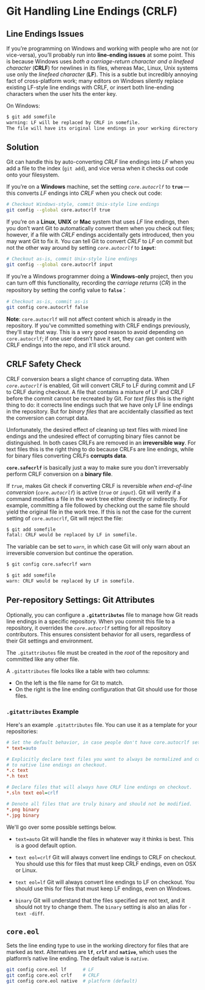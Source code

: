 # Git Handling Line Endings (CRLF)

## Line Endings Issues

If you’re programming on Windows and working with people who are not (or vice-versa),
you’ll probably run into **line-ending issues** at some point.
This is because Windows uses *both a carriage-return character and a linefeed character* (**CRLF**)
for newlines in its files,
whereas Mac, Linux, Unix systems use only the *linefeed character* (**LF**).
This is a subtle but incredibly annoying fact of cross-platform work;
many editors on Windows silently replace existing LF-style line endings with CRLF,
or insert both line-ending characters when the user hits the enter key.

On Windows:

```bash
$ git add somefile
warning: LF will be replaced by CRLF in somefile.
The file will have its original line endings in your working directory.
```

## Solution

Git can handle this by auto-converting *CRLF* line endings into *LF*
when you add a file to the index (`git add`), and vice versa when it checks out code onto your filesystem.

If you’re on a **Windows** machine, set the setting *`core.autocrlf`* to **`true`** —
this converts *LF* endings into *CRLF* when you check out code:

```bash
# Checkout Windows-style, commit Unix-style line endings
git config --global core.autocrlf true
```

If you’re on a **Linux**, **UNIX** or **Mac** system that uses *LF* line endings,
then you don’t want Git to automatically convert them when you check out files;
however, if a file with *CRLF* endings accidentally gets introduced, then you may want Git to fix it.
You can tell Git to convert *CRLF* to *LF* on commit but not the other way around
by setting *`core.autocrlf`* to **`input`**:

```bash
# Checkout as-is, commit Unix-style line endings
git config --global core.autocrlf input
```

If you’re a Windows programmer doing a **Windows-only** project, then you can turn off this functionality,
recording the *carriage returns* (*CR*) in the repository by setting the config value to **`false`**：

```bash
# Checkout as-is, commit as-is
git config core.autocrlf false
```

**Note**: `core.autocrlf` will not affect content which is already in the repository.
If you've committed something with CRLF endings previously, they'll stay that way.
This is a very good reason to avoid depending on `core.autocrlf`;
if one user doesn't have it set, they can get content with CRLF endings into the repo,
and it'll stick around.

## CRLF Safety Check

CRLF conversion bears a slight chance of corrupting data. When *`core.autocrlf`* is enabled,
Git will convert CRLF to LF during commit and LF to CRLF during checkout.
A file that contains a mixture of LF and CRLF before the commit cannot be recreated by Git.
For *text files* this is the right thing to do:
it corrects line endings such that we have only LF line endings in the repository.
But for *binary files* that are accidentally classified as text the conversion can corrupt data.

Unfortunately, the desired effect of cleaning up text files with mixed line endings
and the undesired effect of corrupting binary files cannot be distinguished.
In both cases CRLFs are removed in an **irreversible way**.
For text files this is the right thing to do because CRLFs are line endings,
while for binary files converting CRLFs **corrupts data**.

**`core.safecrlf`** is basically just a way to
make sure you don't irreversably perform CRLF conversion on a **binary file**.

If *`true`*, makes Git check if converting CRLF is reversible *when end-of-line conversion*
(*`core.autocrlf`*) is active (*`true`* or *`input`*).
Git will verify if a command modifies a file in the work tree either directly or indirectly.
For example, committing a file followed by checking out the same file should yield the original file
in the work tree.
If this is not the case for the current setting of `core.autocrlf`, Git will reject the file:

```bash
$ git add somefile
fatal: CRLF would be replaced by LF in somefile.
```

The variable can be set to *`warn`*, in which case Git will only warn about an irreversible conversion
but continue the operation.

```bash
$ git config core.safecrlf warn

$ git add somefile
warn: CRLF would be replaced by LF in somefile.
```

## Per-repository Settings: Git Attributes

Optionally, you can configure a **`.gitattributes`** file
to manage how Git reads line endings in a specific repository.
When you commit this file to a repository, it overrides the *`core.autocrlf`* setting
for all repository contributors.
This ensures consistent behavior for all users, regardless of their Git settings and environment.

The `.gitattributes` file must be created in the *root* of the repository
and committed like any other file.

A `.gitattributes` file looks like a table with two columns:

- On the left is the file name for Git to match.
- On the right is the line ending configuration that Git should use for those files.

### `.gitattributes` Example

Here's an example `.gitattributes` file. You can use it as a template for your repositories:

```ini
# Set the default behavior, in case people don't have core.autocrlf set.
* text=auto

# Explicitly declare text files you want to always be normalized and converted
# to native line endings on checkout.
*.c text
*.h text

# Declare files that will always have CRLF line endings on checkout.
*.sln text eol=crlf

# Denote all files that are truly binary and should not be modified.
*.png binary
*.jpg binary
```

We'll go over some possible settings below.

- `text=auto` Git will handle the files in whatever way it thinks is best. This is a good default option.

- `text eol=crlf` Git will always convert line endings to CRLF on checkout.
You should use this for files that must keep CRLF endings, even on OSX or Linux.

- `text eol=lf` Git will always convert line endings to LF on checkout.
You should use this for files that must keep LF endings, even on Windows.

- `binary` Git will understand that the files specified are not text,
and it should not try to change them.
The `binary` setting is also an alias for `-text -diff`.

## `core.eol`

Sets the line ending type to use in the working directory for files that are marked as text.
Alternatives are **`lf`**, **`crlf`** and **`native`**, which uses the platform’s native line ending.
The default value is *`native`*.

```bash
git config core.eol lf      # LF
git config core.eol crlf    # CRLF
git config core.eol native  # platform (default)
```
